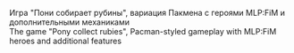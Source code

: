 Игра "Пони собирает рубины", вариация Пакмена с героями MLP:FiM и дополнительными механиками  
The game "Pony collect rubies", Pacman-styled gameplay with MLP:FiM heroes and additional features

